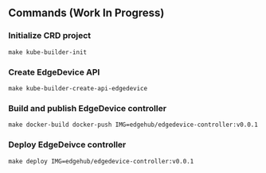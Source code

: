 ## Commands (Work In Progress)

### Initialize CRD project
```
make kube-builder-init
```

### Create EdgeDevice API
```
make kube-builder-create-api-edgedevice
```

### Build and publish EdgeDevice controller
```
make docker-build docker-push IMG=edgehub/edgedevice-controller:v0.0.1
```

### Deploy EdgeDeivce controller
```
make deploy IMG=edgehub/edgedevice-controller:v0.0.1
```